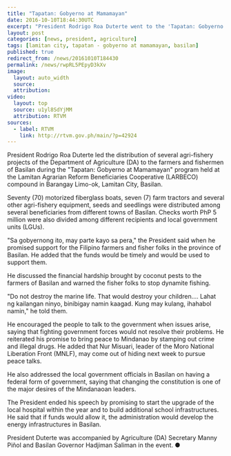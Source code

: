 ```yaml
---
title: "Tapatan: Gobyerno at Mamamayan"
date: 2016-10-10T18:44:30UTC
excerpt: "President Rodrigo Roa Duterte went to the 'Tapatan: Gobyerno at Mamamayan' program of the Department of Agriculture held at the Lamitan Agrarian Reform Beneficiaries Cooperative compound in Lamitan City, Basilan on 10 October 2016."
layout: post
categories: [news, president, agriculture]
tags: [lamitan city, tapatan - gobyerno at mamamayan, basilan]
published: true
redirect_from: /news/20161010T184430
permalink: /news/rwpRL5PEpyD3kXv
image:
  layout: auto_width
  source: 
  attribution: 
video:
  layout: top
  source: u1yl8SdYjMM
  attribution: RTVM
sources:
  - label: RTVM
    link: http://rtvm.gov.ph/main/?p=42924
---
```


President Rodrigo Roa Duterte led the distribution of several agri-fishery projects of the Department of Agriculture (DA) to the farmers and fishermen of Basilan during the "Tapatan: Gobyerno at Mamamayan" program held at the Lamitan Agrarian Reform Beneficiaries Cooperative (LARBECO) compound in Barangay Limo-ok, Lamitan City, Basilan.

Seventy (70) motorized fiberglass boats, seven (7) farm tractors and several other agri-fishery equipment, seeds and seedlings were distributed among several beneficiaries from different towns of Basilan. Checks worth PhP 5 million were also divided among different recipients and local government units (LGUs).

"Sa gobyernong ito, may parte kayo sa pera," the President said when he promised support for the Filipino farmers and fisher folks in the province of Basilan. He added that the funds would be timely and would be used to support them.

He discussed the financial hardship brought by coconut pests to the farmers of Basilan and warned the fisher folks to stop dynamite fishing.

"Do not destroy the marine life. That would destroy your children.... Lahat ng kailangan ninyo, binibigay namin kaagad. Kung may kulang, ihahabol namin," he told them.

He encouraged the people to talk to the government when issues arise, saying that fighting government forces would not resolve their problems. He reiterated his promise to bring peace to Mindanao by stamping out crime and illegal drugs. He added that Nur Misuari, leader of the Moro National Liberation Front (MNLF), may come out of hiding next week to pursue peace talks.

He also addressed the local government officials in Basilan on having a federal form of government, saying that changing the constitution is one of the major desires of the Mindanaoan leaders.

The President ended his speech by promising to start the upgrade of the local hospital within the year and to build additional school infrastructures. He said that if funds would allow it, the administration would develop the energy infrastructures in Basilan.

President Duterte was accompanied by Agriculture (DA) Secretary Manny Piñol and Basilan Governor Hadjiman Saliman in the event.
&#x25cf;


